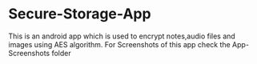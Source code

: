 # Secure-Storage-App
This is an android app which is used to encrypt notes,audio files and images using AES algorithm.
For Screenshots of this app check the App-Screenshots folder
